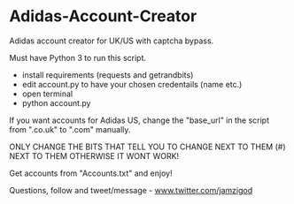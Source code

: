 # Adidas-Account-Creator
Adidas account creator for UK/US with captcha bypass.

Must have Python 3 to run this script.

- install requirements (requests and getrandbits)
- edit account.py to have your chosen credentails (name etc.) 
- open terminal 
- python account.py

If you want accounts for Adidas US, change the "base_url" in the script from ".co.uk" to ".com" manually.

ONLY CHANGE THE BITS THAT TELL YOU TO CHANGE NEXT TO THEM (#) NEXT TO THEM OTHERWISE IT WONT WORK!

Get accounts from "Accounts.txt" and enjoy!

Questions, follow and tweet/message - www.twitter.com/jamzigod
